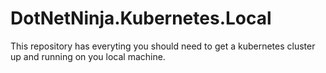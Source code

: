 # DotNetNinja.Kubernetes.Local

This repository has everyting you should need to get a kubernetes cluster up and running on you local machine.

